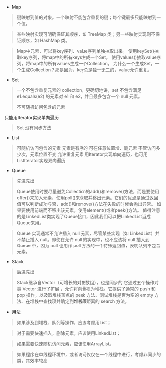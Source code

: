  - Map 

	

> 键映射到值的对象。一个映射不能包含重复的键；每个键最多只能映射到一个值。

>某些映射实现可明确保证其顺序，如 TreeMap 类；另一些映射实现则不保证顺序，如 HashMap 类。

>Map中元素，可以将key序列、value序列单独抽取出来。
使用keySet()抽取key序列，将map中的所有keys生成一个Set。
使用values()抽取value序列，将map中的所有values生成一个Collection。
为什么一个生成Set，一个生成Collection？那是因为，key总是独一无二的，value允许重复。

 - Set

 

>一个不包含重复元素的 collection。更确切地讲，set 不包含满足 e1.equals(e2) 的元素对 e1 和 e2，并且最多包含一个 null 元素。
>
> 不可随机访问包含的元素  
> 
 只能用Iterator实现单向遍历  
> 
> Set 没有同步方法

 - List
 
 

> 可随机访问包含的元素 
 元素是有序的 
 可在任意位置增、删元素 
 不管访问多少次，元素位置不变 
 允许重复元素 
 用Iterator实现单向遍历，也可用ListIterator实现双向遍历 

 - Queue

> 先进先出
> 
> Queue使用时要尽量避免Collection的add()和remove()方法，而是要使用offer()来加入元素，使用poll()来获取并移出元素。它们的优点是通过返回值可以判断成功与否，add()和remove()方法在失败的时候会抛出异常。 如果要使用前端而不移出该元素，使用element()或者peek()方法。
值得注意的是LinkedList类实现了Queue接口，因此我们可以把LinkedList当成Queue来用。

> Queue 实现通常不允许插入 null 元素，尽管某些实现（如 LinkedList）并不禁止插入 null。即使在允许 null 的实现中，也不应该将 null 插入到 Queue 中，因为 null 也用作 poll 方法的一个特殊返回值，表明队列不包含元素。

 - Stack

> 后进先出
> 
> Stack继承自Vector（可增长的对象数组），也是同步的
> 它通过五个操作对类 Vector 进行了扩展 ，允许将向量视为堆栈。它提供了通常的 push 和 pop 操作，以及取堆栈顶点的 peek 方法、测试堆栈是否为空的 empty 方法、在堆栈中查找项并确定到**堆栈顶**距离的 search 方法。

 - 用法
 

> 如果涉及到堆栈、队列等操作，应该考虑用List；

> 对于需要快速插入，删除元素，应该使用LinkedList；

> 如果需要快速随机访问元素，应该使用ArrayList。

> 如果程序在单线程环境中，或者访问仅仅在一个线程中进行，考虑非同步的类，其效率较高